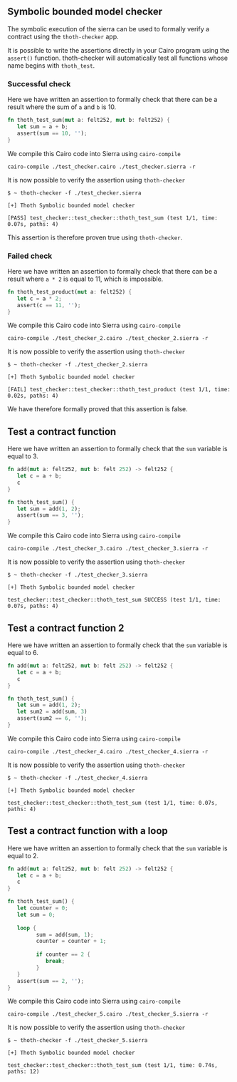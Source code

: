 ## Symbolic bounded model checker

The symbolic execution of the sierra can be used to formally verify a contract using the `thoth-checker` app.

It is possible to write the assertions directly in your Cairo program using the `assert()` function. thoth-checker will automatically test all functions whose name begins with `thoth_test`.

### Successful check

Here we have written an assertion to formally check that there can be a result where the sum of `a` and `b` is 10.

```rs
fn thoth_test_sum(mut a: felt252, mut b: felt252) {
   let sum = a + b;
   assert(sum == 10, '');
}
```

We compile this Cairo code into Sierra using `cairo-compile`

```
cairo-compile ./test_checker.cairo ./test_checker.sierra -r
```

It is now possible to verify the assertion using `thoth-checker`

```
$ ~ thoth-checker -f ./test_checker.sierra

[+] Thoth Symbolic bounded model checker

[PASS] test_checker::test_checker::thoth_test_sum (test 1/1, time: 0.07s, paths: 4)
```

This assertion is therefore proven true using `thoth-checker`.

### Failed check

Here we have written an assertion to formally check that there can be a result where `a * 2` is equal to 11, which is impossible.

```rs
fn thoth_test_product(mut a: felt252) {
   let c = a * 2;
   assert(c == 11, '');
}
```

We compile this Cairo code into Sierra using `cairo-compile`

```
cairo-compile ./test_checker_2.cairo ./test_checker_2.sierra -r
```

It is now possible to verify the assertion using `thoth-checker`

```
$ ~ thoth-checker -f ./test_checker_2.sierra

[+] Thoth Symbolic bounded model checker

[FAIL] test_checker::test_checker::thoth_test_product (test 1/1, time: 0.02s, paths: 4)
```

We have therefore formally proved that this assertion is false.

## Test a contract function

Here we have written an assertion to formally check that the `sum` variable is equal to 3.

```rs
fn add(mut a: felt252, mut b: felt 252) -> felt252 {
   let c = a + b;
   c
}

fn thoth_test_sum() {
   let sum = add(1, 2);
   assert(sum == 3, '');
}
```

We compile this Cairo code into Sierra using `cairo-compile`

```
cairo-compile ./test_checker_3.cairo ./test_checker_3.sierra -r
```

It is now possible to verify the assertion using `thoth-checker`

```
$ ~ thoth-checker -f ./test_checker_3.sierra

[+] Thoth Symbolic bounded model checker

test_checker::test_checker::thoth_test_sum SUCCESS (test 1/1, time: 0.07s, paths: 4)
```

## Test a contract function 2

Here we have written an assertion to formally check that the `sum` variable is equal to 6.

```rs
fn add(mut a: felt252, mut b: felt 252) -> felt252 {
   let c = a + b;
   c
}

fn thoth_test_sum() {
   let sum = add(1, 2);
   let sum2 = add(sum, 3)
   assert(sum2 == 6, '');
}
```

We compile this Cairo code into Sierra using `cairo-compile`

```
cairo-compile ./test_checker_4.cairo ./test_checker_4.sierra -r
```

It is now possible to verify the assertion using `thoth-checker`

```
$ ~ thoth-checker -f ./test_checker_4.sierra

[+] Thoth Symbolic bounded model checker

test_checker::test_checker::thoth_test_sum (test 1/1, time: 0.07s, paths: 4)
```

## Test a contract function with a loop

Here we have written an assertion to formally check that the `sum` variable is equal to 2.

```rs
fn add(mut a: felt252, mut b: felt 252) -> felt252 {
   let c = a + b;
   c
}

fn thoth_test_sum() {
   let counter = 0;
   let sum = 0;
   
   loop {
         sum = add(sum, 1);
         counter = counter + 1;
         
         if counter == 2 {
            break;
         }
   }
   assert(sum == 2, '');
}
```

We compile this Cairo code into Sierra using `cairo-compile`

```
cairo-compile ./test_checker_5.cairo ./test_checker_5.sierra -r
```

It is now possible to verify the assertion using `thoth-checker`

```
$ ~ thoth-checker -f ./test_checker_5.sierra

[+] Thoth Symbolic bounded model checker

test_checker::test_checker::thoth_test_sum (test 1/1, time: 0.74s, paths: 12)
```
